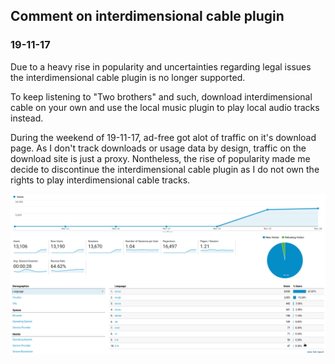 ## Comment on interdimensional cable plugin

### 19-11-17
Due to a heavy rise in popularity and uncertainties regarding legal issues the interdimensional
cable plugin is no longer supported.

To keep listening to "Two brothers" and such, download
interdimensional cable on your own and use the local
music plugin to play local audio tracks instead.

During the weekend of 19-11-17, ad-free got alot of traffic on it's
download page. As I don't track downloads or usage data by design,
traffic on the download site is just a proxy. Nontheless, the rise of
popularity made me decide to discontinue the interdimensional cable
plugin as I do not own the rights to play interdimensional cable tracks.

<img src=".github/19-11-17-traffic.png" width="900">


